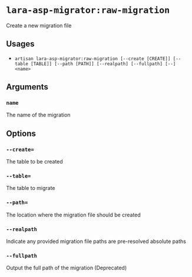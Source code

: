 <!-- Generated automatically. Do not edit. -->

# `lara-asp-migrator:raw-migration`

Create a new migration file

## Usages

* `artisan lara-asp-migrator:raw-migration [--create [CREATE]] [--table [TABLE]] [--path [PATH]] [--realpath] [--fullpath] [--] <name>`

## Arguments

### `name`

The name of the migration

## Options

### `--create=`

The table to be created

### `--table=`

The table to migrate

### `--path=`

The location where the migration file should be created

### `--realpath`

Indicate any provided migration file paths are pre-resolved absolute paths

### `--fullpath`

Output the full path of the migration (Deprecated)
